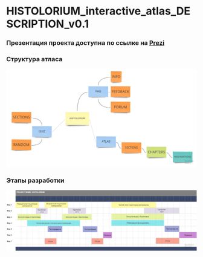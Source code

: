 # HISTOLORIUM_interactive_atlas_DESCRIPTION_v0.1  
### Презентация проекта доступна по ссылке на [Prezi](https://prezi.com/p/2m3cokrh_tlp/)  

### Структура атласа   
![mind map](img/Untitled.jpg)  

### Этапы разработки  
![diagram Gantt](img/DG.jpg)  
